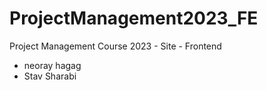 # ProjectManagement2023_FE
Project Management Course 2023 - Site - Frontend 
- neoray hagag
- Stav Sharabi